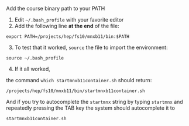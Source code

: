 Add the course binary path to your PATH

1) Edit `~/.bash_profile` with your favorite editor
2) Add the following line **at the end** of the file:

```
export PATH=/projects/hep/fs10/mnxb11/bin:$PATH
```

3) To test that it worked, `source` the file to import the environment:

```
source ~/.bash_profile
```

4) If it all worked,

the command `which startmnxb11container.sh` should return:

```
/projects/hep/fs10/mnxb11/bin/startmnxb11container.sh
```

And if you try to autocomplete the `startmnx` string 
by typing `startmnx` and repeatedly pressing the TAB key 
the system should autocomplete it to 

`startmnxb11container.sh`


